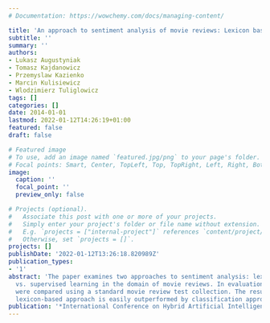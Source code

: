 ```yaml
---
# Documentation: https://wowchemy.com/docs/managing-content/

title: 'An approach to sentiment analysis of movie reviews: Lexicon based vs. classification'
subtitle: ''
summary: ''
authors:
- Lukasz Augustyniak
- Tomasz Kajdanowicz
- Przemyslaw Kazienko
- Marcin Kulisiewicz
- Wlodzimierz Tuliglowicz
tags: []
categories: []
date: 2014-01-01
lastmod: 2022-01-12T14:26:19+01:00
featured: false
draft: false

# Featured image
# To use, add an image named `featured.jpg/png` to your page's folder.
# Focal points: Smart, Center, TopLeft, Top, TopRight, Left, Right, BottomLeft, Bottom, BottomRight.
image:
  caption: ''
  focal_point: ''
  preview_only: false

# Projects (optional).
#   Associate this post with one or more of your projects.
#   Simply enter your project's folder or file name without extension.
#   E.g. `projects = ["internal-project"]` references `content/project/deep-learning/index.md`.
#   Otherwise, set `projects = []`.
projects: []
publishDate: '2022-01-12T13:26:18.820989Z'
publication_types:
- '1'
abstract: 'The paper examines two approaches to sentiment analysis: lexicon-based
  vs. supervised learning in the domain of movie reviews. In evaluation, the methods
  were compared using a standard movie review test collection. The results show that
  lexicon-based approach is easily outperformed by classification approach.'
publication: '*International Conference on Hybrid Artificial Intelligence Systems*'
---
```


